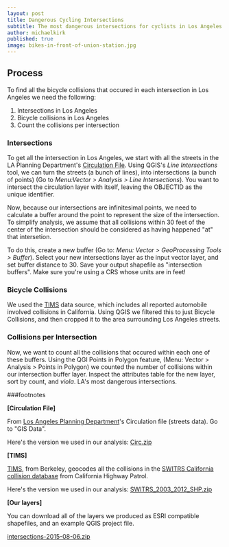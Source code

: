 ```yaml
---
layout: post
title: Dangerous Cycling Intersections
subtitle: The most dangerous intersections for cyclists in Los Angeles.
author: michaelkirk
published: true
image: bikes-in-front-of-union-station.jpg
---
```


## Process

To find all the bicycle collisions that occured in each intersection in Los
Angeles we need the following:

1. Intersections in Los Angeles
2. Bicycle collisions in Los Angeles
3. Count the collisions per intersection

### Intersections

To get all the intersection in Los Angeles, we start with all the streets in
the LA Planning Department's [Circulation File](#data-circulation). Using
QGIS's *Line Intersections* tool, we can turn the streets (a bunch of lines),
into intersections (a bunch of points) (Go to *Menu:Vector > Analysis > Line
Intersections*). You want to intersect the circulation layer with itself,
leaving the OBJECTID as the unique identifier.

Now, because our intersections are infinitesimal points, we need to calculate a
buffer around the point to represent the size of the intersection. To simplify
analysis, we assume that all collisions within 30 feet of the center of the
intersection should be considered as having happened "at" that intersetion.

To do this, create a new buffer (Go to: *Menu: Vector > GeoProcessing Tools > Buffer*).
Select your new intersections layer as the input vector layer, and set
buffer distance to 30. Save your output shapefile as "intersection
buffers". Make sure you're using a CRS whose units are in feet!

### Bicycle Collisions

We used the [TIMS](#data-tims) data source, which includes all reported
automobile involved collisions in California. Using QGIS we filtered this to
just Bicycle Collisions, and then cropped it to the area surrounding Los
Angeles streets.

### Collisions per Intersection

Now, we want to count all the collisions that occured within each one of
these buffers. Using the QGI Points in Polygon feature,
(Menu: Vector > Analysis > Points in Polygon) we counted the number of
collisions within our intersection buffer layer. Inspect the attributes
table for the new layer, sort by count, and *viola*. LA's most dangerous
intersections.

###footnotes

**<a name="data-circulation"></a>\[Circulation File\]**

From [Los Angeles Planning Department](http://cityplanning.lacity.org/)'s
Circulation file (streets data). Go to "GIS Data".

Here's the version we used in our analysis: [Circ.zip](https://collision-la.s3-uswest-1.amazonaws.com/data/2015-08-06-dangerous-cycling-intersections-in-los-angeles/Circ.zip)

**<a name="data-tims"></a>\[TIMS\]**

[TIMS](http://tims.berkeley.edu/), from Berkeley, geocodes all the collisions
in the [SWITRS California collision database](http://iswitrs.chp.ca.gov/) from
California Highway Patrol.

Here's the version we used in our analysis: [SWITRS_2003_2012_SHP.zip](https://collision-la.s3-uswest-1.amazonaws.com/data/2015-08-06-dangerous-cycling-intersections-in-los-angeles/SWITRS_2003_2012_SHP.zip)

**[Our layers]**

You can download all of the layers we produced as ESRI compatible shapefiles, and an example QGIS project file.

[intersections-2015-08-06.zip](https://collision-la.s3-uswest-1.amazonaws.com/data/2015-08-06-dangerous-cycling-intersections-in-los-angeles/intersections-2015-08-06.zip)

